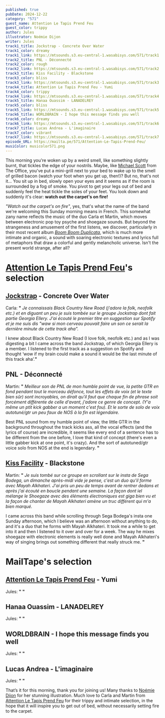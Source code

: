 ```yaml
---
published: true
pubDate: 2024-12-22
category: "571"
guest_name: Attention Le Tapis Prend Feu
guest_color: trippy
author: Jules
illustrator: Noémie Dijon
writer: Jules
track1_title: Jockstrap - Concrete Over Water
track1_color: dreamy
track1_link: https://mtsounds.s3.eu-central-1.wasabisys.com/571/track1.mp3
track2_title: PNL - Déconnecté
track2_color: rough
track2_link: https://mtsounds.s3.eu-central-1.wasabisys.com/571/track2.mp3
track3_title: Kiss Facility - Blackstone
track3_color: bliss
track3_link: https://mtsounds.s3.eu-central-1.wasabisys.com/571/track3.mp3
track4_title: Attention Le Tapis Prend Feu - Yumi
track4_color: trippy
track4_link: https://mtsounds.s3.eu-central-1.wasabisys.com/571/track4.mp3
track5_title: Hanaa Ouassim - LANADELREY
track5_color: bliss
track5_link: https://mtsounds.s3.eu-central-1.wasabisys.com/571/track5.mp3
track6_title: WORLDBRAIN - I hope this message finds you well
track6_color: dreamy
track6_link: https://mtsounds.s3.eu-central-1.wasabisys.com/571/track6.mp3
track7_title: Lucas Andrea - L'imaginaire
track7_color: vibrant
track7_link: https://mtsounds.s3.eu-central-1.wasabisys.com/571/track7.mp3
episode_URL: https://mailta.pe/571/Attention-Le-Tapis-Prend-Feu/
musiColor: musicolor571.png
---
```

This morning you're woken up by a weird smell, like something slightly burnt, that tickles the edge of your nostrils. Maybe, like [Michael Scott](https://www.youtube.com/watch?v=m_HR_o0jDqw&ab_channel=TheOffice) from The Office, you've put a mini-grill next to your bed to wake up to the smell of grilled bacon (watch your foot when you get up, then!)? But no, that's not it... You sit up in bed, slowly open your eyes and it seems as if the room is surrounded by a fog of smoke. You pivot to get your legs out of bed and suddenly feel the heat tickle the soles of your feet. You look down and suddenly it's clear: <b>watch out the carpet's on fire!</b>

<i>"Watch out the carpet's on fire"</i>, yes, that's what the name of the band we're welcoming this Sunday morning means in French. This somewhat zany name reflects the music of the duo Carla et Martin, which moves between electronic pop toy psyche and shoegaze sounds. But beyond the strangeness and amusement of the first listens, we discover, particularly in their most recent album <i>[Boom Boom Duplicata](https://musiquemuscle.bandcamp.com/album/boom-boom-duplicata)</i>, which is much more intimate and organic, a sound with soaring electronic textures and lyrics full of metaphors that draw a colorful and gently melancholic universe. Isn't the present world strange, after all? 


# [Attention Le Tapis Prend Feu](https://www.instagram.com/attentionletapisprendfeu/)'s selection




## [Jockstrap](https://jockstrapmusic.bandcamp.com/) - Concrete Over Water



Carla: **"** <i>Je connaissais Black Country New Road (j'adore la folk, neofolk etc.) et en diguant un peu je suis tombée sur le groupe Jockstrap dont fait partie Georgia Ellery. J'ai écouté le premier titre en suggestion sur Spotify et je me suis dis "waw si mon cerveau pouvait faire un son ce serait la dernière minute de cette track aha".</i>

I knew about Black Country New Road (I love folk, neofolk etc.) and as I was digesting a bit I came across the band Jockstrap, of which Georgia Ellery is a member. I listened to the first track as a suggestion on Spotify and thought ‘wow if my brain could make a sound it would be the last minute of this track aha’.**"** 



## PNL - Déconnecté



Martin: **"** <i>Meilleur son de PNL de mon humble point de vue, la petite GTR en fond pendant tout le morceau défonce, tout les effets de voix (et le texte bien sûr) sont incroyables, on dirait qu'il faut que chaque fin de phrase soit forcément différente de celle d'avant, j'adore ce genre de concept. (Y'a même un ptit kick gabber a un moment c'est fou). Et le sorte de solo de voix autotuné/gtr un peu faux de NOS à la fin est légendaire.</i>

Best PNL sound from my humble point of view, the little GTR in the background throughout the track kicks ass, all the vocal effects (and the lyrics of course) are incredible, it seems like every end of a sentence has to be different from the one before, I love that kind of concept (there's even a little gabber kick at one point, it's crazy). And the sort of autotuned/gtr voice solo from NOS at the end is legendary. **"**



## [Kiss Facility](https://kissfacility.bandcamp.com/) - Blackstone


Martin: **"** <i>Je suis tombé sur ce groupe en scrollant sur le insta de Sega Bodega, un dimanche après-midi vide je pense, c'est un duo qu'il forme avec Mayah Alkhateri. J'ai pris un peu de temps avant de rentrer dedans et après j'ai écouté en boucle pendant une semaine. La façon dont iel mélange le Shoegaze avec des éléments électroniques est giga bien vu et la façon de chanter de Mayah Alkhateri amène un truc différent qui m'a bien marqué.</i>

I came across this band while scrolling through Sega Bodega's insta one Sunday afternoon, which I believe was an afternoon without anything to do, and it's a duo that he forms with Mayah Alkhateri. It took me a while to get into it and then I listened to it over and over for a week. The way he mixes shoegaze with electronic elements is really well done and Mayah Alkhateri's way of singing brings out something different that really struck me. **"** 



# MailTape's selection



## [Attention Le Tapis Prend Feu](https://www.instagram.com/attentionletapisprendfeu/) - Yumi



Jules: **"**  **"** 



## Hanaa Ouassim - LANADELREY



 Jules: **"**  **"** 



## WORLDBRAIN - I hope this message finds you well



Jules: **"**  **"** 



## Lucas Andrea - L'imaginaire



 Jules: **"**  **"**  



That’s it for this morning, thank you for joining us! Many thanks to [Noémie Dijon](https://noemirabelle.tumblr.com/) for her stunning illustration. 
Much love to Carla and Martin from [Attention Le Tapis Prend Feu](https://www.instagram.com/attentionletapisprendfeu/) for their trippy and intimate selection, in the hope that it will inspire you to get out of bed, without necessarily setting fire to the carpet.
